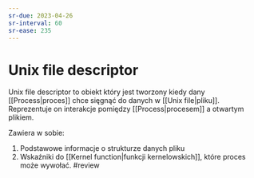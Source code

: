 ```yaml
---
sr-due: 2023-04-26
sr-interval: 60
sr-ease: 235
---
```


# Unix file descriptor
Unix file descriptor to obiekt który jest tworzony kiedy dany [[Process|proces]] chce sięgnąć do danych w [[Unix file|pliku]]. Reprezentuje on interakcje pomiędzy [[Process|procesem]] a otwartym plikiem. 

Zawiera w sobie:
1. Podstawowe informacje o strukturze danych pliku
2. Wskaźniki do [[Kernel function|funkcji kernelowskich]], które proces może wywołać.
#review
